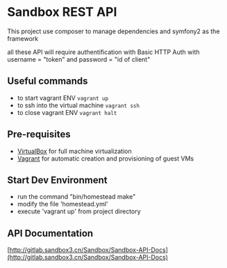 # Sandbox REST API

This project use composer to manage dependencies and symfony2 as the framework

all these API will require authentification with  Basic HTTP Auth
with username = "token" and password = "id of client"

## Useful commands
  * to start vagrant ENV `vagrant up` 
  * to ssh into the virtual machine `vagrant ssh`
  * to close vagrant ENV `vagrant halt`

## Pre-requisites

* [VirtualBox](http://www.virtualbox.org/) for full machine virtualization
* [Vagrant](http://www.vagrantup.com/) for automatic creation and provisioning of guest VMs

## Start Dev Environment

* run the command "bin/homestead make"
* modify the file 'homestead.yml'
* execute 'vagrant up' from project directory

## API Documentation

[http://gitlab.sandbox3.cn/Sandbox/Sandbox-API-Docs](http://gitlab.sandbox3.cn/Sandbox/Sandbox-API-Docs)
